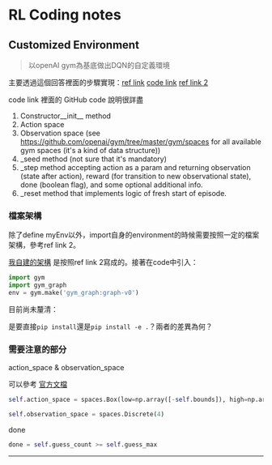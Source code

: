 # RL Coding notes

## Customized Environment

>  以openAI gym為基底做出DQN的自定義環境

主要透過這個回答裡面的步驟實現：[ref link](https://stackoverflow.com/questions/44469266/how-to-implement-custom-environment-in-keras-rl-openai-gym) [code link](https://github.com/openai/gym/blob/master/gym/envs/toy_text/hotter_colder.py) [ref link 2](https://stackoverflow.com/questions/45068568/how-to-create-a-new-gym-environment-in-openai)

code link 裡面的 GitHub code 說明很詳盡

1. Constructor__init__ method
2. Action space
3. Observation space (see https://github.com/openai/gym/tree/master/gym/spaces for all available gym spaces (it's a kind of data structure))
4. _seed method (not sure that it's mandatory)
5. _step method accepting action as a param and returning observation (state after action), reward (for transition to new observational state), done (boolean flag), and some optional additional info.
6. _reset method that implements logic of fresh start of episode.

### 檔案架構

除了define myEnv以外，import自身的environment的時候需要按照一定的檔案架構，參考ref link 2。

[我自建的架構](https://github.com/matchawu/gym-graph) 是按照ref link 2寫成的。接著在code中引入：

```python
import gym
import gym_graph
env = gym.make('gym_graph:graph-v0')
```

目前尚未釐清：

​	是要直接`pip install`還是`pip install -e .`？兩者的差異為何？

### 需要注意的部分

action_space & observation_space

可以參考 [官方文檔](https://gym.openai.com/docs/#spaces)

```python
self.action_space = spaces.Box(low=np.array([-self.bounds]), high=np.array([self.bounds]),dtype=np.float32)

self.observation_space = spaces.Discrete(4)
```

done

```python
done = self.guess_count >= self.guess_max
```



---



